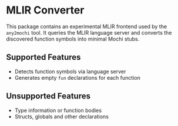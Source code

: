 # MLIR Converter

This package contains an experimental MLIR frontend used by the `any2mochi` tool. It queries the MLIR language server and converts the discovered function symbols into minimal Mochi stubs.

## Supported Features
- Detects function symbols via language server
- Generates empty `fun` declarations for each function

## Unsupported Features
- Type information or function bodies
- Structs, globals and other declarations
